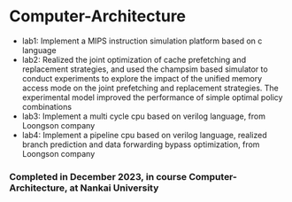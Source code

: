 # Computer-Architecture

- lab1: Implement a MIPS instruction simulation platform based on c language
- lab2: Realized the joint optimization of cache prefetching and replacement strategies, and used the champsim based simulator to conduct experiments to explore the impact of the unified memory access mode on the joint prefetching and replacement strategies. The experimental model improved the performance of simple optimal policy combinations
- lab3: Implement a multi cycle cpu based on verilog language, from Loongson company
- lab4: Implement a pipeline cpu based on verilog language, realized branch prediction and data forwarding bypass optimization, from Loongson company

### Completed in December 2023, in course Computer-Architecture, at Nankai University
